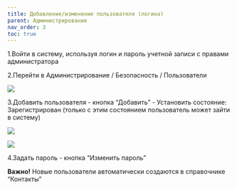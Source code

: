 ```yaml
---
title: Добавление/изменение пользователя (логина)
parent: Администрирование
nav_order: 3
toc: true
---
```




1.Войти в систему, используя логин и пароль учетной записи с правами администратора

2.Перейти в Администрирование / Безопасность / Пользователи

![](../../images/admin.png)

3.Добавить пользователя  - кнопка “Добавить”
        - Установить состояние: Зарегистрирован
(только с этим состоянием пользователь может зайти в систему)

![](../../images/admin2.png)

![](../../images/admin3.png)

4.Задать пароль - кнопка “Изменить пароль”

**Важно!** Новые пользователи автоматически создаются в справочнике “Контакты”
